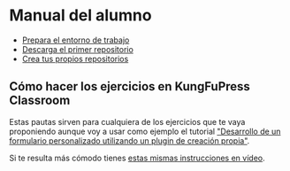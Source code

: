 # Manual del alumno

* [Prepara el entorno de trabajo](./entorno-de-trabajo.md)
* [Descarga el primer repositorio](./descarga-primer-repositorio.md)
* [Crea tus propios repositorios](./crea-tus-propios-repositorios.md)

## Cómo hacer los ejercicios en KungFuPress Classroom

Estas pautas sirven para cualquiera de los ejercicios que te vaya proponiendo aunque voy a usar como ejemplo el tutorial ["Desarrollo de un formulario personalizado utilizando un plugin de creación propia"](https://kungfupress.com/como-programar-un-formulario-en-wordpress-sin-utilizar-plugins/). 

Si te resulta más cómodo tienes [estas mismas instrucciones en vídeo](https://youtu.be/dRuiJOhsVfM).